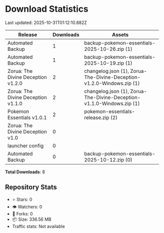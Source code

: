 # Download Statistics

Last updated: 2025-10-31T01:12:10.882Z

| Release | Downloads | Assets |
|---------|-----------|--------|
| Automated Backup | 1 | backup-pokemon-essentials-2025-10-26.zip (1) |
| Automated Backup | 1 | backup-pokemon-essentials-2025-10-19.zip (1) |
| Zorua: The Divine Deception v1.2.0 | 2 | changelog.json (1), Zorua-The-Divine-Deception-v1.2.0-Windows.zip (1) |
| Zorua: The Divine Deception v1.1.0 | 2 | changelog.json (1), Zorua-The-Divine-Deception-v1.1.0-Windows.zip (1) |
| Pokemon Essentials v1.0.1 | 2 | pokemon-essentials-release.zip (2) |
| Zorua: The Divine Deception v1.0 | 0 |  |
| launcher config | 0 |  |
| Automated Backup | 0 | backup-pokemon-essentials-2025-10-12.zip (0) |

**Total Downloads**: 8

## Repository Stats

- ⭐ Stars: 0
- 👁️ Watchers: 0
- 🍴 Forks: 0
- 📦 Size: 336.56 MB
- Traffic stats: Not available
